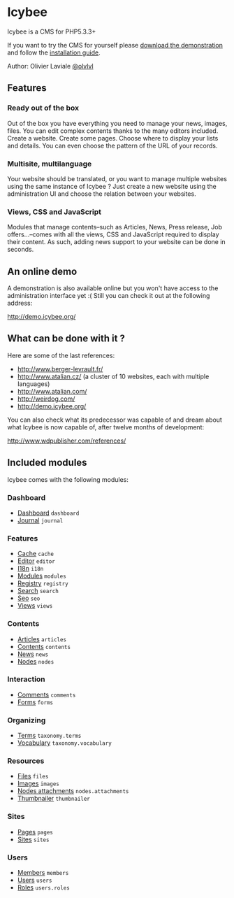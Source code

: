 # Icybee

Icybee is a CMS for PHP5.3.3+

If you want to try the CMS for yourself please [download the demonstration](http://icybee.org/icybee-demo-latest.zip)
and follow the [installation guide](https://github.com/Icybee/Icybee/wiki/Installation-guide-for-Icybee%27s-epic-demonstration).

Author: Olivier Laviale [@olvlvl](https://twitter.com/olvlvl)




## Features





### Ready out of the box

Out of the box you have everything you need to manage your news, images, files. You can edit
complex contents thanks to the many editors included. Create a website. Create some pages. Choose
where to display your lists and details. You can even choose the pattern of the URL of your
records.



### Multisite, multilanguage

Your website should be translated, or you want to manage multiple websites using the same instance
of Icybee ? Just create a new website using the administration UI and choose the relation between
your websites.



### Views, CSS and JavaScript

Modules that manage contents–such as Articles, News, Press release, Job offers...–comes with all
the views, CSS and JavaScript required to display their content. As such, adding news support to
your website can be done in seconds.




An online demo
--------------

A demonstration is also available online but you won't have access to the administration interface yet :( Still you can check it out at the following address:

<http://demo.icybee.org/>




What can be done with it ?
--------------------------

Here are some of the last references:

- <http://www.berger-levrault.fr/>
- <http://www.atalian.cz/> (a cluster of 10 websites, each with multiple languages)
- <http://www.atalian.com/>
- <http://weirdog.com/>
- <http://demo.icybee.org/>

You can also check what its predecessor was capable of and dream about what Icybee is now
capable of, after twelve months of development:

<http://www.wdpublisher.com/references/>





Included modules
----------------

Icybee comes with the following modules:



### Dashboard

- [Dashboard](https://github.com/Icybee/Icybee/tree/master/modules/dashboard) `dashboard`
- [Journal](https://github.com/Icybee/Icybee/tree/master/modules/journal) `journal`



### Features

- [Cache](https://github.com/Icybee/Icybee/tree/master/modules/cache) `cache`
- [Editor](https://github.com/Icybee/Icybee/tree/master/modules/editor) `editor`
- [I18n](https://github.com/Icybee/Icybee/tree/master/modules/) `i18n`
- [Modules](https://github.com/Icybee/Icybee/tree/master/modules/modules) `modules`
- [Registry](https://github.com/Icybee/Icybee/tree/master/modules/registry) `registry`
- [Search](https://github.com/Icybee/Icybee/tree/master/modules/search) `search`
- [Seo](https://github.com/Icybee/Icybee/tree/master/modules/seo) `seo`
- [Views](https://github.com/Icybee/Icybee/tree/master/modules/views) `views`



### Contents

- [Articles](https://github.com/Icybee/Icybee/tree/master/modules/articles) `articles`
- [Contents](https://github.com/Icybee/Icybee/tree/master/modules/contents) `contents`
- [News](https://github.com/Icybee/Icybee/tree/master/modules/news) `news`
- [Nodes](https://github.com/Icybee/Icybee/tree/master/modules/nodes) `nodes`



### Interaction

- [Comments](https://github.com/Icybee/Icybee/tree/master/modules/comments) `comments`
- [Forms](https://github.com/Icybee/Icybee/tree/master/modules/forms) `forms`



### Organizing

- [Terms](https://github.com/Icybee/Icybee/tree/master/modules/taxonomy.terms) `taxonomy.terms`
- [Vocabulary](https://github.com/Icybee/Icybee/tree/master/modules/taxonomy.vocabulary) `taxonomy.vocabulary`



### Resources

- [Files](https://github.com/Icybee/Icybee/tree/master/modules/files) `files`
- [Images](https://github.com/Icybee/Icybee/tree/master/modules/images) `images`
- [Nodes attachments](https://github.com/Icybee/Icybee/tree/master/modules/nodes.attachments) `nodes.attachments`
- [Thumbnailer](https://github.com/Icybee/Icybee/tree/master/modules/thumbnailer) `thumbnailer`



### Sites

- [Pages](https://github.com/Icybee/Icybee/tree/master/modules/pages) `pages`
- [Sites](https://github.com/Icybee/Icybee/tree/master/modules/sites) `sites`



### Users

- [Members](https://github.com/Icybee/Icybee/tree/master/modules/members) `members`
- [Users](https://github.com/Icybee/Icybee/tree/master/modules/users) `users`
- [Roles](https://github.com/Icybee/Icybee/tree/master/modules/users.roles) `users.roles`
